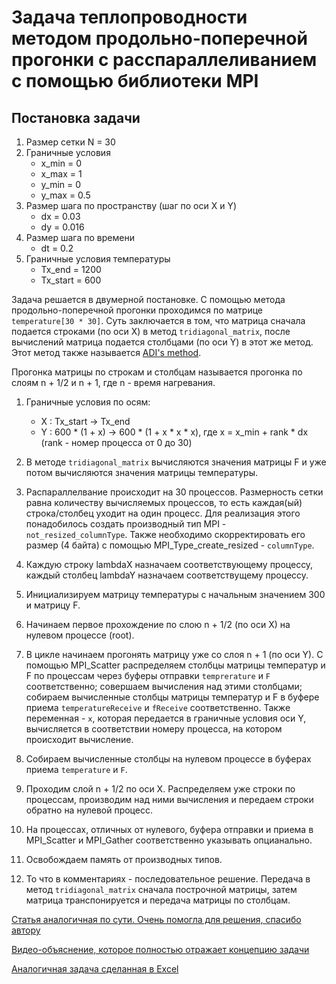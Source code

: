 # Задача теплопроводности методом продольно-поперечной прогонки с расспараллеливанием с помощью библиотеки MPI

## Постановка задачи

1. Размер сетки N = 30
2. Граничные условия
    - x_min = 0 
    - x_max = 1
    - y_min = 0
    - y_max = 0.5
3. Размер шага по пространству (шаг по оси X и Y)
    - dx = 0.03
    - dy = 0.016
4. Размер шага по времени
    - dt = 0.2
5. Граничные условия температуры
    - Tx_end = 1200
    - Tx_start = 600

Задача решается в двумерной постановке. С помощью метода продольно-поперечной прогонки проходимся по матрице `temperature[30 * 30]`. Суть заключается в том, что матрица сначала подается строками (по оси X) в метод `tridiagonal_matrix`, после вычислений матрица подается столбцами (по оси Y) в этот же метод. Этот метод также называется [ADI's method](https://en.wikipedia.org/wiki/Alternating-direction_implicit_method).

Прогонка матрицы по строкам и столбцам называется прогонка по слоям n + 1/2 и n + 1, где n - время нагревания.

1. Граничные условия по осям:
    - X : Tx_start -> Tx_end
    - Y : 600 * (1 + x) -> 600 * (1 + x * x * x), где x = x_min + rank * dx (rank - номер процесса от 0 до 30)

2. В методе `tridiagonal_matrix` вычисляются значения матрицы F и уже потом вычисляются значения матрицы температуры.

3. Распараллелвание происходит на 30 процессов. Размерность сетки равна количеству вычисляемых процессов, то есть каждая(ый) строка/столбец уходит на один процесс. Для реализация этого понадобилось создать производный тип MPI - `not_resized_columnType`. Также необходимо скорректировать его размер (4 байта) с помощью MPI_Type_create_resized - `columnType`.

4. Каждую строку lambdaX назначаем соответствующему процессу, каждый столбец lambdaY назначаем соответствущему процессу.

5. Инициализируем матрицу температуры с начальным значением 300 и матрицу F.

6. Начинаем первое прохождение по слою n + 1/2 (по оси X) на нулевом процессе (root).

7. В цикле начинаем прогонять матрицу уже со слоя n + 1 (по оси Y). С помощью MPI_Scatter распределяем столбцы матрицы температур и F по процессам через буферы отправки `temprerature` и `F` соответственно; совершаем вычисления над этими столбцами; собираем вычисленные столбцы матрицы температур и F в буфере приема `temperatureReceive` и `fReceive` соответственно. Также  переменная - `x`, которая передается в граничные условия оси Y, вычисляется в соответствии номеру процесса, на котором происходит вычисление.

8. Собираем вычисленные столбцы на нулевом процессе в буферах приема `temperature` и `F`. 

9. Проходим слой n + 1/2 по оси X. Распределяем уже строки по процессам, производим над ними вычисления и передаем строки обратно на нулевой процесс. 

10. На процессах, отличных от нулевого, буфера отправки и приема в MPI_Scatter и MPI_Gather соответственно указывать опцианально.

11. Освобождаем память от производных типов.

12. То что в комментариях - последовательное решение. Передача в метод `tridiagonal_matrix` сначала построчной матрицы, затем матрица транспонируется и передача матрицы по столбцам.

[Статья аналогичная по сути. Очень помогла для решения, спасибо автору](https://habr.com/ru/articles/707462/)


[Видео-объяснение, которое полностью отражает концепцию задачи](https://www.youtube.com/watch?v=azAPv0i9K2c)


[Аналогичная задача сделанная в Excel](https://www.youtube.com/watch?v=JJaUw1cGrWU&t=576s)

